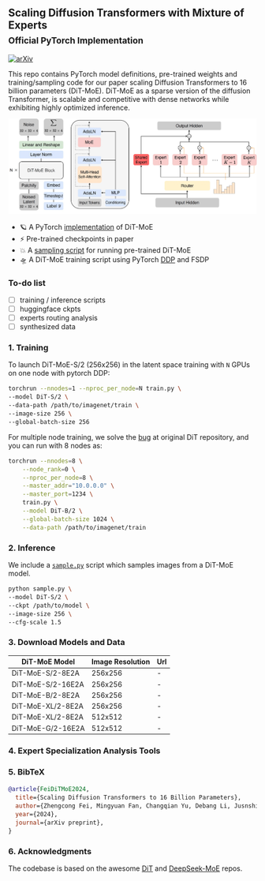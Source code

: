 ## Scaling Diffusion Transformers with Mixture of Experts <br><sub>Official PyTorch Implementation</sub>

[![arXiv](https://img.shields.io/badge/arXiv-2407.11633-b31b1b.svg)](https://arxiv.org/abs/2407.11633)

This repo contains PyTorch model definitions, pre-trained weights and training/sampling code for our paper scaling Diffusion Transformers to 16 billion parameters (DiT-MoE).
DiT-MoE as a sparse version of the diffusion Transformer, is scalable and competitive with dense networks while exhibiting highly optimized inference. 

![DiT-MoE framework](visuals/framework.png) 


* 🪐 A PyTorch [implementation](models.py) of DiT-MoE
* ⚡️ Pre-trained checkpoints in paper
* 💥 A [sampling script](sample.py) for running pre-trained DiT-MoE 
* 🛸 A DiT-MoE training script using PyTorch [DDP](train.py) and FSDP


### To-do list

- [ ] training / inference scripts
- [ ] huggingface ckpts
- [ ] experts routing analysis
- [ ] synthesized data

### 1. Training 

To launch DiT-MoE-S/2 (256x256) in the latent space training with `N` GPUs on one node with pytorch DDP:
```bash
torchrun --nnodes=1 --nproc_per_node=N train.py \
--model DiT-S/2 \
--data-path /path/to/imagenet/train \
--image-size 256 \
--global-batch-size 256
```

For multiple node training, we solve the [bug](https://github.com/facebookresearch/DiT/blob/main/train.py#L149) at original DiT repository, and you can run with 8 nodes as: 
```bash
torchrun --nnodes=8 \
    --node_rank=0 \
    --nproc_per_node=8 \
    --master_addr="10.0.0.0" \
    --master_port=1234 \
    train.py \
    --model DiT-B/2 \
    --global-batch-size 1024 \
    --data-path /path/to/imagenet/train
```


### 2. Inference 


We include a [`sample.py`](sample.py) script which samples images from a DiT-MoE model. 
```bash
python sample.py \
--model DiT-S/2 \
--ckpt /path/to/model \
--image-size 256 \
--cfg-scale 1.5
```


### 3. Download Models and Data 

| DiT-MoE Model     | Image Resolution | Url | 
|---------------|------------------|---------|
| DiT-MoE-S/2-8E2A | 256x256          | -   | 
| DiT-MoE-S/2-16E2A | 256x256         | -   | 
| DiT-MoE-B/2-8E2A | 256x256         | -   | 
| DiT-MoE-XL/2-8E2A | 256x256         | -   | 
| DiT-MoE-XL/2-8E2A | 512x512         | -   | 
| DiT-MoE-G/2-16E2A | 512x512         | -   | 


### 4. Expert Specialization Analysis Tools


### 5. BibTeX

```bibtex
@article{FeiDiTMoE2024,
  title={Scaling Diffusion Transformers to 16 Billion Parameters},
  author={Zhengcong Fei, Mingyuan Fan, Changqian Yu, Debang Li, Jusnshi Huang},
  year={2024},
  journal={arXiv preprint},
}
```


### 6. Acknowledgments

The codebase is based on the awesome [DiT](https://github.com/facebookresearch/DiT) and [DeepSeek-MoE](https://github.com/deepseek-ai/DeepSeek-MoE) repos. 


